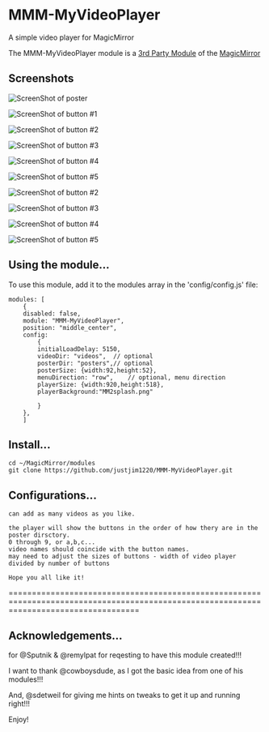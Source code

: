 # MMM-MyVideoPlayer
A simple video player for MagicMirror

The MMM-MyVideoPlayer module is a <a href=https://github.com/MichMich/MagicMirror/wiki/3rd-Party-Modules>3rd Party Module</a> of the <a href=https://github.com/MichMich/MagicMirror/tree/developMagicMirror>MagicMirror</a> 

## Screenshots
![ScreenShot of poster](https://github.com/justjim1220/MMM-MyVideoPlayer/blob/master/Screenshot%20(1).png)

![ScreenShot of button #1](https://github.com/justjim1220/MMM-MyVideoPlayer/blob/master/Screenshot%20(2).png)

![ScreenShot of button #2](https://github.com/justjim1220/MMM-MyVideoPlayer/blob/master/Screenshot%20(3).png)

![ScreenShot of button #3](https://github.com/justjim1220/MMM-MyVideoPlayer/blob/master/Screenshot%20(4).png)

![ScreenShot of button #4](https://github.com/justjim1220/MMM-MyVideoPlayer/blob/master/Screenshot%20(5).png)

![ScreenShot of button #5](https://github.com/justjim1220/MMM-MyVideoPlayer/blob/master/Screenshot%20(6).png)

![ScreenShot of button #2](https://github.com/justjim1220/MMM-MyVideoPlayer/blob/master/Screenshot%20(7).png)

![ScreenShot of button #3](https://github.com/justjim1220/MMM-MyVideoPlayer/blob/master/Screenshot%20(8).png)

![ScreenShot of button #4](https://github.com/justjim1220/MMM-MyVideoPlayer/blob/master/Screenshot%20(10).png)

![ScreenShot of button #5](https://github.com/justjim1220/MMM-MyVideoPlayer/blob/master/Screenshot%20(11).png)


## Using the module...

To use this module, add it to the modules array in the 'config/config.js' file:
```
modules: [
	{
	disabled: false,
	module: "MMM-MyVideoPlayer",
	position: "middle_center",
	config:
	    {
		initialLoadDelay: 5150,
		videoDir: "videos",  // optional
		posterDir: "posters",// optional
		posterSize: {width:92,height:52},
		menuDirection: "row",    // optional, menu direction	
		playerSize: {width:920,height:518},
		playerBackground:"MM2splash.png"

	    }
	},
    ]
```

## Install...
```
cd ~/MagicMirror/modules
git clone https://github.com/justjim1220/MMM-MyVideoPlayer.git
```

## Configurations...
```
can add as many videos as you like.

the player will show the buttons in the order of how thery are in the poster dirsctory.
0 through 9, or a,b,c...
video names should coincide with the button names. 
may need to adjust the sizes of buttons - width of video player divided by number of buttons

Hope you all like it!
```
========================================================================================================================================

## Acknowledgements...
for @Sputnik & @remylpat for reqesting to have this module created!!!

I want to thank @cowboysdude, as I got the basic idea from one of his modules!!!

And, @sdetweil for giving me hints on tweaks to get it up and running right!!!

Enjoy!
